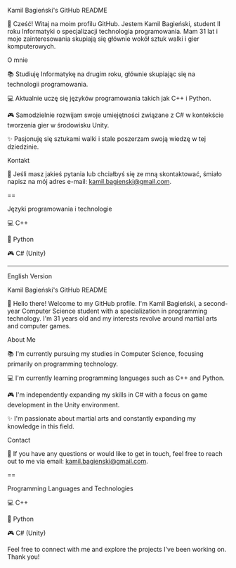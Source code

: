 Kamil Bagieński's GitHub README


👋 Cześć! Witaj na moim profilu GitHub. Jestem Kamil Bagieński, student II roku Informatyki o specjalizacji technologia programowania. 
Mam 31 lat i moje zainteresowania skupiają się głównie wokół sztuk walki i gier komputerowych.


O mnie

📚 Studiuję Informatykę na drugim roku, głównie skupiając się na technologii programowania.

💻 Aktualnie uczę się języków programowania takich jak C++ i Python.

🎮 Samodzielnie rozwijam swoje umiejętności związane z C# w kontekście tworzenia gier w środowisku Unity.

✨ Pasjonuję się sztukami walki i stale poszerzam swoją wiedzę w tej dziedzinie.


Kontakt

📧 Jeśli masz jakieś pytania lub chciałbyś się ze mną skontaktować, śmiało napisz na mój adres e-mail: kamil.bagienski@gmail.com.



==

Języki programowania i technologie

💻 C++

🐍 Python

🎮 C# (Unity)


-------------------------------------------------------------------------------------------------------


English Version

Kamil Bagieński's GitHub README

👋 Hello there! Welcome to my GitHub profile. I'm Kamil Bagieński, a second-year Computer Science student with a specialization in programming technology. I'm 31 years old and my interests revolve around martial arts and computer games.


About Me

📚 I'm currently pursuing my studies in Computer Science, focusing primarily on programming technology.

💻 I'm currently learning programming languages such as C++ and Python.

🎮 I'm independently expanding my skills in C# with a focus on game development in the Unity environment.

✨ I'm passionate about martial arts and constantly expanding my knowledge in this field.


Contact

📧 If you have any questions or would like to get in touch, feel free to reach out to me via email: kamil.bagienski@gmail.com.


==

Programming Languages and Technologies

💻 C++

🐍 Python

🎮 C# (Unity)


Feel free to connect with me and explore the projects I've been working on. Thank you!

